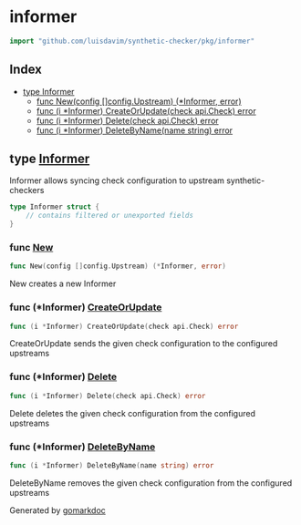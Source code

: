 <!-- Code generated by gomarkdoc. DO NOT EDIT -->

# informer

```go
import "github.com/luisdavim/synthetic-checker/pkg/informer"
```

## Index

- [type Informer](<#type-informer>)
  - [func New(config []config.Upstream) (*Informer, error)](<#func-new>)
  - [func (i *Informer) CreateOrUpdate(check api.Check) error](<#func-informer-createorupdate>)
  - [func (i *Informer) Delete(check api.Check) error](<#func-informer-delete>)
  - [func (i *Informer) DeleteByName(name string) error](<#func-informer-deletebyname>)


## type [Informer](<https://github.com/luisdavim/synthetic-checker/blob/main/pkg/informer/informer.go#L15-L18>)

Informer allows syncing check configuration to upstream synthetic\-checkers

```go
type Informer struct {
    // contains filtered or unexported fields
}
```

### func [New](<https://github.com/luisdavim/synthetic-checker/blob/main/pkg/informer/informer.go#L21>)

```go
func New(config []config.Upstream) (*Informer, error)
```

New creates a new Informer

### func \(\*Informer\) [CreateOrUpdate](<https://github.com/luisdavim/synthetic-checker/blob/main/pkg/informer/informer.go#L39>)

```go
func (i *Informer) CreateOrUpdate(check api.Check) error
```

CreateOrUpdate sends the given check configuration to the configured upstreams

### func \(\*Informer\) [Delete](<https://github.com/luisdavim/synthetic-checker/blob/main/pkg/informer/informer.go#L48>)

```go
func (i *Informer) Delete(check api.Check) error
```

Delete deletes the given check configuration from the configured upstreams

### func \(\*Informer\) [DeleteByName](<https://github.com/luisdavim/synthetic-checker/blob/main/pkg/informer/informer.go#L57>)

```go
func (i *Informer) DeleteByName(name string) error
```

DeleteByName removes the given check configuration from the configured upstreams



Generated by [gomarkdoc](<https://github.com/princjef/gomarkdoc>)

